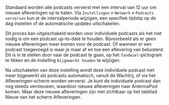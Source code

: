 Standaard worden alle podcasts ververst met een interval van 12 uur om nieuwe afleveringen op te halen. Via `Instellingen` » `Netwerk` » `Podcasts verversen` kun je de intervalperiode wijzigen, een specifiek tijdstip op de dag instellen of de automatische updates uitschakelen.

Dit proces kan uitgeschakeld worden voor individuele podcasts als het niet nodig is om een podcast up-to-date te houden. Bijvoorbeeld als er geen nieuwe afleveringen meer komen voor de podcast. Of wanneer er een podcast toegevoegd is waar je maar af en toe een aflevering van beluisterd. Dit is in te stellen door naar de podcast te gaan, op het `Tandwiel`-pictogram te tikken en de instelling `Bijgewerkt houden` te wijzigen.

Na uitschakelen van deze instelling wordt deze individuele podcast niet meer bijgewerkt als podcasts automatisch, vanuit de Wachtrij, of via het Afleveringen-scherm worden ververst. Je kunt de individuele podcast dan nog steeds vernieuwen, waardoor nieuwe afleveringen naar AntennaPod komen. Maar deze nieuwe afleveringen zijn niet zichtbaar op het tabblad Nieuw van het scherm Afleveringen.
